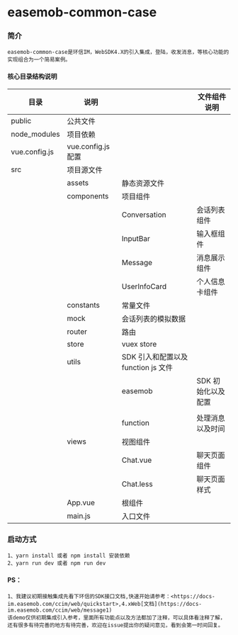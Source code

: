 # easemob-common-case

### 简介

```
easemob-common-case是环信IM，WebSDK4.X的引入集成，登陆，收发消息，等核心功能的实现组合为一个简易案例。
```

#### 核心目录结构说明

| 目录          | 说明               |                                     | 文件组件说明       |
| ------------- | ------------------ | ----------------------------------- | ------------------ |
| public        | 公共文件           |
| node_modules  | 项目依赖           |
| vue.config.js | vue.config.js 配置 |
| src           | 项目源文件         |
|               | assets             | 静态资源文件                        |
|               | components         | 项目组件                            |
|               |                    | Conversation                        | 会话列表组件       |
|               |                    | InputBar                            | 输入框组件         |
|               |                    | Message                             | 消息展示组件       |
|               |                    | UserInfoCard                        | 个人信息卡组件     |
|               | constants          | 常量文件                            |
|               | mock               | 会话列表的模拟数据                  |
|               | router             | 路由                                |
|               | store              | vuex store                          |
|               | utils              | SDK 引入和配置以及 function js 文件 |
|               |                    | easemob                             | SDK 初始化以及配置 |
|               |
|               |                    | function                            | 处理消息以及时间   |
|               | views              | 视图组件                            |
|               |                    | Chat.vue                            | 聊天页面组件       |
|               |                    | Chat.less                           | 聊天页面样式       |
|               | App.vue            | 根组件                              |
|               | main.js            | 入口文件                            |

### 启动方式

```
1、yarn install 或者 npm install 安装依赖
2、yarn run dev 或者 npm run dev
```

#### PS：

```
1、我建议初期接触集成先看下环信的SDK接口文档,快速开始请参考：<https://docs-im.easemob.com/ccim/web/quickstart>,4.xWeb[文档](https://docs-im.easemob.com/ccim/web/message1)
该demo仅供初期集成引入参考，里面所有功能点以及方法都加了注释，可以具体看注释了解，还有很多有待完善的地方有待完善，欢迎在issue提出你的疑问意见，看到会第一时间回复。

```
